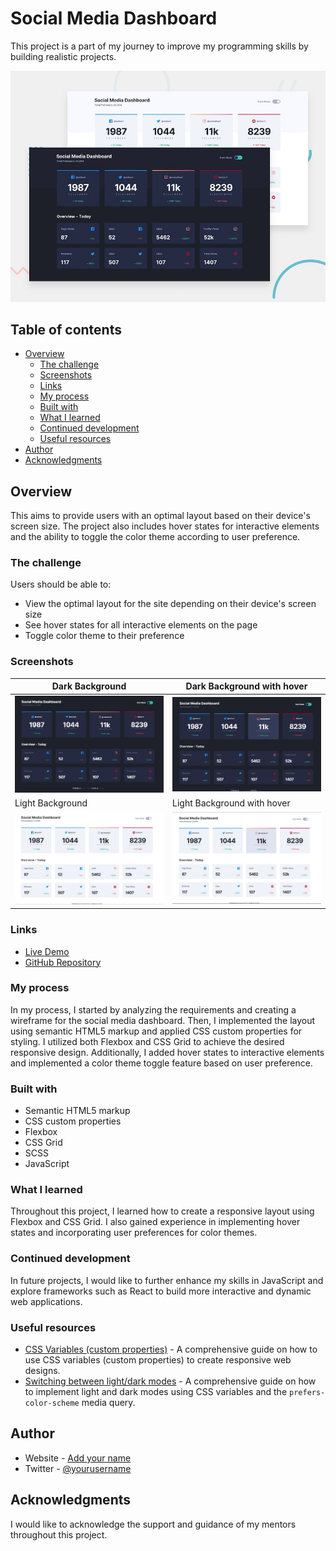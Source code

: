 # Social Media Dashboard

This project is a part of my journey to improve my programming skills by building realistic projects.

![](./Screenshots/desktop-preview.jpg)

## Table of contents

- [Overview](#overview)
  - [The challenge](#the-challenge)
  - [Screenshots](#screenshots)
  - [Links](#links)
  - [My process](#my-process)
  - [Built with](#built-with)
  - [What I learned](#what-i-learned)
  - [Continued development](#continued-development)
  - [Useful resources](#useful-resources)
- [Author](#author)
- [Acknowledgments](#acknowledgments)

## Overview

This aims to provide users with an optimal layout based on their device's screen size. The project also includes hover states for interactive elements and the ability to toggle the color theme according to user preference.

### The challenge

Users should be able to:

- View the optimal layout for the site depending on their device's screen size
- See hover states for all interactive elements on the page
- Toggle color theme to their preference

### Screenshots

| Dark Background | Dark Background with hover |
|---|---|
| ![Dark Background](./Screenshots/dark-bg.jpg) | ![Dark Background with hover](./Screenshots/dark-active.jpg) |
| Light Background | Light Background with hover |
| ![Light Background](./Screenshots/Light-bg.jpg) | ![Light Background with hover](./Screenshots/Light-active.jpg) |


### Links

- [Live Demo](https://example.com)
- [GitHub Repository](https://github.com/yourusername/your-repo)

### My process

In my process, I started by analyzing the requirements and creating a wireframe for the social media dashboard. Then, I implemented the layout using semantic HTML5 markup and applied CSS custom properties for styling. I utilized both Flexbox and CSS Grid to achieve the desired responsive design. Additionally, I added hover states to interactive elements and implemented a color theme toggle feature based on user preference.

### Built with

- Semantic HTML5 markup
- CSS custom properties
- Flexbox
- CSS Grid
- SCSS
- JavaScript

### What I learned

Throughout this project, I learned how to create a responsive layout using Flexbox and CSS Grid. I also gained experience in implementing hover states and incorporating user preferences for color themes.

### Continued development

In future projects, I would like to further enhance my skills in JavaScript and explore frameworks such as React to build more interactive and dynamic web applications.

### Useful resources

- [CSS Variables (custom properties)](https://css-tricks.com/updating-a-css-variable-with-javascript/) - A comprehensive guide on how to use CSS variables (custom properties) to create responsive web designs.
- [Switching between light/dark modes](https://developer.mozilla.org/en-US/docs/Web/CSS/@media/prefers-color-scheme) - A comprehensive guide on how to implement light and dark modes using CSS variables and the `prefers-color-scheme` media query.

## Author

- Website - [Add your name](#)
- Twitter - [@yourusername](#)

## Acknowledgments

I would like to acknowledge the support and guidance of my mentors throughout this project.
